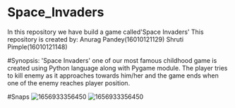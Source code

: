 # Space_Invaders
In this repository we have build a game called'Space Invaders'
This repository is created by: 
Anurag Pandey(16010121129)
Shruti Pimple(16010121148)

#Synopsis:
'Space Invaders' one of our most famous childhood game is created using Python language along with Pygame module.
The player tries to kill enemy as it approaches towards him/her and the game ends when one of the enemy reaches player position.

#Snaps
![1656933356450](https://user-images.githubusercontent.com/108535343/177144582-6754825e-b3e3-4806-a37c-88f3a883b1c9.png)
![1656933356450](https://user-images.githubusercontent.com/108535343/177144730-522cb368-f9b4-4c4e-91b6-1c6af168463e.png)



